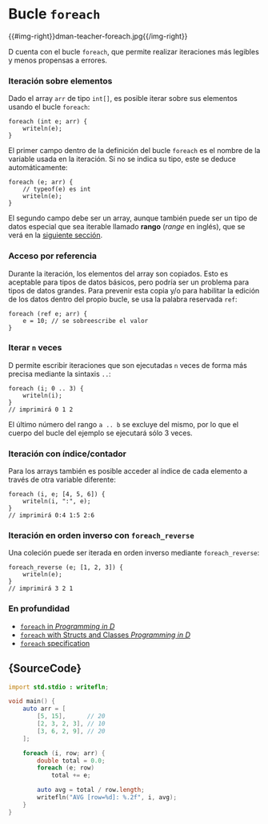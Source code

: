 # Bucle `foreach`

{{#img-right}}dman-teacher-foreach.jpg{{/img-right}}

D cuenta con el bucle `foreach`, que permite realizar iteraciones más legibles
y menos propensas a errores.

### Iteración sobre elementos

Dado el array `arr` de tipo `int[]`, es posible iterar sobre sus elementos
usando el bucle `foreach`:

    foreach (int e; arr) {
        writeln(e);
    }

El primer campo dentro de la definición del bucle `foreach` es el nombre de la
variable usada en la iteración. Si no se indica su tipo, este se deduce
automáticamente:

    foreach (e; arr) {
        // typeof(e) es int
        writeln(e);
    }

El segundo campo debe ser un array, aunque también puede ser un tipo de datos
especial que sea iterable llamado **rango** (*range* en inglés), que se
verá en la [siguiente sección](basics/ranges).

### Acceso por referencia

Durante la iteración, los elementos del array son copiados. Esto es aceptable
para tipos de datos básicos, pero podría ser un problema para tipos de datos
grandes. Para prevenir esta copia y/o para habilitar la edición de los datos
dentro del propio bucle, se usa la palabra reservada `ref`:

    foreach (ref e; arr) {
        e = 10; // se sobreescribe el valor
    }

### Iterar `n` veces

D permite escribir iteraciones que son ejecutadas `n` veces de forma más
precisa mediante la sintaxis `..`:

    foreach (i; 0 .. 3) {
        writeln(i);
    }
    // imprimirá 0 1 2

El último número del rango `a .. b` se excluye del mismo, por lo que el cuerpo
del bucle del ejemplo se ejecutará sólo 3 veces.

### Iteración con índice/contador

Para los arrays también es posible acceder al índice de cada elemento a través
de otra variable diferente:

    foreach (i, e; [4, 5, 6]) {
        writeln(i, ":", e);
    }
    // imprimirá 0:4 1:5 2:6

### Iteración en orden inverso con `foreach_reverse`

Una coleción puede ser iterada en orden inverso mediante `foreach_reverse`:

    foreach_reverse (e; [1, 2, 3]) {
        writeln(e);
    }
    // imprimirá 3 2 1

### En profundidad

- [`foreach` in _Programming in D_](http://ddili.org/ders/d.en/foreach.html)
- [`foreach` with Structs and Classes  _Programming in D_](http://ddili.org/ders/d.en/foreach_opapply.html)
- [`foreach` specification](https://dlang.org/spec/statement.html#ForeachStatement)

## {SourceCode}

```d
import std.stdio : writefln;

void main() {
    auto arr = [
        [5, 15],      // 20
        [2, 3, 2, 3], // 10
        [3, 6, 2, 9], // 20
    ];

    foreach (i, row; arr) {
        double total = 0.0;
        foreach (e; row)
            total += e;

        auto avg = total / row.length;
        writefln("AVG [row=%d]: %.2f", i, avg);
    }
}
```
